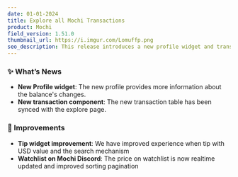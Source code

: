 ```yaml
---
date: 01-01-2024
title: Explore all Mochi Transactions
product: Mochi
field_version: 1.51.0
thumbnail_url: https://i.imgur.com/Lomuffp.png
seo_description: This release introduces a new profile widget and transactions table which bring a better experience in wallet management in Mochi. 
---
```


### ✨ What’s News

- **New Profile widget**: The new profile provides more information about the balance's changes. 
- **New transaction component**: The new transaction table has been synced with the explore page. 

### 💎 Improvements

- **Tip widget improvement**: We have improved experience when tip with USD value and the search mechanism
- **Watchlist on Mochi Discord**: The price on watchlist is now realtime updated and improved sorting pagination
